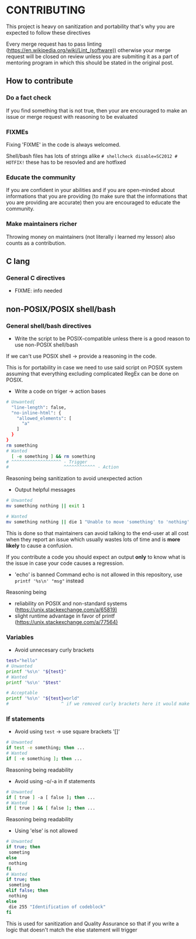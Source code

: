 # CONTRIBUTING

This project is heavy on sanitization and portability that's why you are expected to follow these directives

Every merge request has to pass linting (<https://en.wikipedia.org/wiki/Lint_(software))> otherwise your merge request will be closed on review unless you are submiting it as a part of mentoring program in which this should be stated in the original post.

## How to contribute

### Do a fact check

If you find something that is not true, then your are encouraged to make an issue or merge request with reasoning to be evaluated

### FIXMEs

Fixing 'FIXME' in the code is always welcomed.

Shell/bash files has lots of strings alike `# shellcheck disable=SC2012 # HOTFIX!` these has to be resovled and are hotfixed

### Educate the community

If you are confident in your abilities and if you are open-minded about informations that you are providing (to make sure that the informations that you are providing are accurate) then you are encouraged to educate the community.

### Make maintainers richer

Throwing money on maintainers (not literally i learned my lesson) also counts as a contribution.

## C lang

### General C directives

- FIXME: info needed

## non-POSIX/POSIX shell/bash

### General shell/bash directives

- Write the script to be POSIX-compatible unless there is a good reason to use non-POSIX shell/bash

If we can't use POSIX shell -> provide a reasoning in the code.

This is for portability in case we need to use said script on POSIX system assuming that everything excluding complicated RegEx can be done on POSIX.

- Write a code on triger -> action bases

```sh
# Unwanted{
  "line-length": false,
  "no-inline-html": {
    "allowed_elements": [
      "a"
    ]
  }
}
rm something
# Wanted
  [ -e something ] && rm something
# ^^^^^^^^^^^^^^^^^^^ - Trigger
#                     ^^^^^^^^^^^^ - Action
```

Reasoning being sanitization to avoid unexpected action

- Output helpful messages

```sh
# Unwanted
mv something nothing || exit 1

# Wanted
mv something nothing || die 1 "Unable to move 'something' to 'nothing' which is required for reasons"
```

This is done so that maintainers can avoid talking to the end-user at all cost when they report an issue which usually wastes lots of time and is **more likely** to cause a confusion.

If you contribute a code you should expect an output **only** to know what is the issue in case your code causes a regression.

- 'echo' is banned
Command echo is not allowed in this repository, use `printf '%s\n' "msg"` instead

Reasoning being

- reliability on POSIX and non-standard systems (<https://unix.stackexchange.com/a/65819)>
- slight runtime advantage in favor of printf (<https://unix.stackexchange.com/a/77564)>

### Variables

- Avoid unnecesary curly brackets

```sh
test="hello"
# Unwanted
printf '%s\n' "${test}"
# Wanted
printf '%s\n' "$test"

# Acceptable
printf '%s\n' "${test}world"
#                    ^ if we removed curly brackets here it would make it into a $testworld which is unexpected
```

### If statements

- Avoid using `test` -> use square brackets '[]'

```sh
# Unwanted
if test -e something; then ...
# Wanted
if [ -e something ]; then ...
```

Reasoning being readability

- Avoid using -o/-a in if statements

```sh
# Unwanted
if [ true ] -a [ false ]; then ...
# Wanted
if [ true ] && [ false ]; then ...
```

Reasoning being readability

- Using 'else' is not allowed

```sh
# Unwanted
if true; then
 someting
else
 nothing
fi
# Wanted
if true; then
 someting
elif false; then
 nothing
else
 die 255 "Identification of codeblock"
fi
```

This is used for sanitization and Quality Assurance so that if you write a logic that doesn't match the else statement will trigger

